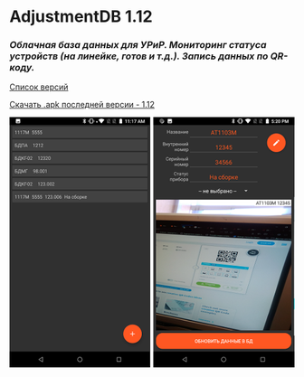 # AdjustmentDB 1.12    
### <i>Облачная база данных для УРиР. Мониторинг статуса устройств (на линейке, готов и т.д.). Запись данных по QR-коду.</i> 

[Список версий](./VERSION.md)

[Скачать .apk последней версии - 1.12](./AdjustmentDB-v1.12.apk)


![alt tag](fon.png)
